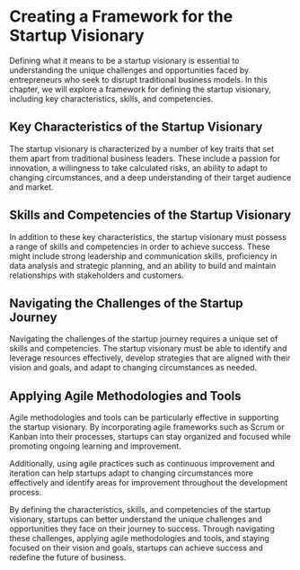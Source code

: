 Creating a Framework for the Startup Visionary
=========================================================================================

Defining what it means to be a startup visionary is essential to understanding the unique challenges and opportunities faced by entrepreneurs who seek to disrupt traditional business models. In this chapter, we will explore a framework for defining the startup visionary, including key characteristics, skills, and competencies.

Key Characteristics of the Startup Visionary
--------------------------------------------

The startup visionary is characterized by a number of key traits that set them apart from traditional business leaders. These include a passion for innovation, a willingness to take calculated risks, an ability to adapt to changing circumstances, and a deep understanding of their target audience and market.

Skills and Competencies of the Startup Visionary
------------------------------------------------

In addition to these key characteristics, the startup visionary must possess a range of skills and competencies in order to achieve success. These might include strong leadership and communication skills, proficiency in data analysis and strategic planning, and an ability to build and maintain relationships with stakeholders and customers.

Navigating the Challenges of the Startup Journey
------------------------------------------------

Navigating the challenges of the startup journey requires a unique set of skills and competencies. The startup visionary must be able to identify and leverage resources effectively, develop strategies that are aligned with their vision and goals, and adapt to changing circumstances as needed.

Applying Agile Methodologies and Tools
--------------------------------------

Agile methodologies and tools can be particularly effective in supporting the startup visionary. By incorporating agile frameworks such as Scrum or Kanban into their processes, startups can stay organized and focused while promoting ongoing learning and improvement.

Additionally, using agile practices such as continuous improvement and iteration can help startups adapt to changing circumstances more effectively and identify areas for improvement throughout the development process.

By defining the characteristics, skills, and competencies of the startup visionary, startups can better understand the unique challenges and opportunities they face on their journey to success. Through navigating these challenges, applying agile methodologies and tools, and staying focused on their vision and goals, startups can achieve success and redefine the future of business.
